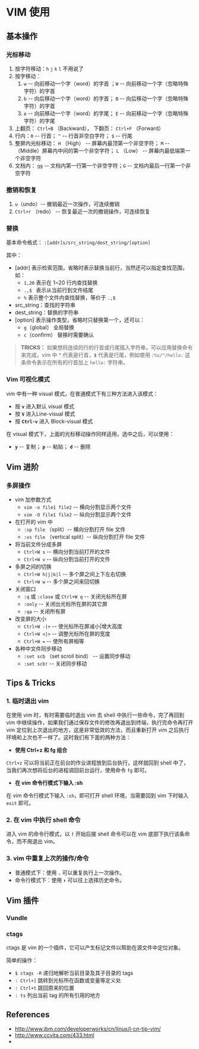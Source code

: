 # VIM 使用


## 基本操作


### 光标移动

1. 按字符移动：`h` `j` `k` `l` 不用说了
2. 按字移动：
    1. `w` -- 向前移动一个字（word）的字首 ；`W` -- 向前移动一个字（忽略特殊字符）的字首
    2. `b` -- 向后移动一个字（word）的字首； `B` -- 向后移动一个字（忽略特殊字符）的字首
    3. `e` -- 向前移动一个字（word）的字尾； `E` -- 向前移动一个字（忽略特殊字符）的字尾
3. 上翻页： `Ctrl+B` （Backward）， 下翻页： `Ctrl+F` （Forward）
4. 行内：`0` -- 行首； `^` -- 行首非空白字符； `$` -- 行尾
5. 整屏内光标移动： `H` （High） -- 屏幕内最顶第一个非空字符； `M`  -- （Middle）屏幕内中间的第一个非空字符； `L` （Low） -- 屏幕内最低端第一个非空字符
6. 文档内： `gg`  -- 文档内第一行第一个非空字符；`G`  -- 文档内最后一行第一个非空字符


### 撤销和恢复

1. `u`（undo）-- 撤销最近一次操作，可连续撤销
2. `Ctrl+r` （redo） -- 恢复最近一次的撤销操作，可连续恢复


### 替换

基本命令格式： `:[addr]s/src_string/dest_string/[option]`

其中：

* [addr] 表示检索范围，省略时表示替换当前行，当然还可以指定查找范围，如：
    * `1,20` 表示在 1~20 行内查找替换
    * `.,$ ` 表示从当前行到文件结尾
    * `%` 表示整个文件内查找替换，等价于 `.,$`
* src_string：查找的字符串
* dest_string：替换的字符串
* [option] 表示操作类型，省略时只替换第一个，还可以：
    * `g`（global） 全局替换
    * `c`（confirm） 替换时需要确认

>**TRICKS：** 如果想将连续的行的行首或行尾插入字符串，可以应用替换命令来完成，vim 中 **`^`** 代表是行首，**`$`** 代表是行尾，例如使用 `:%s/^/hello:` 这条命令表示在所有的行首加上 `hello:` 字符串。

### Vim 可视化模式

vim 中有一种 visual 模式，在普通模式下有三种方法进入该模式：

* 按 **`v`** 进入默认 visual 模式
* 按 **`V`** 进入Line-visual 模式
* 按 **`Ctrl-v`** 进入 Block-visual 模式

在 visual 模式下，上面的光标移动操作同样适用，选中之后，可以使用： 

* **`y`** -- 复制；  **`p`** -- 粘贴；  **`d`** -- 删除


## Vim 进阶

### 多屏操作

* vim 加参数方式
    * `vim -o file1 file2` -- 横向分割显示两个文件
    * `vim -O file1 file2` -- 纵向分割显示两个文件
* 在打开的 vim 中
    * `:sp file` （split）-- 横向分割打开 file 文件
    * `:vs file` （vertical split）-- 纵向分割打开 file 文件
* 将当前文件分成多屏
    * `Ctrl+W s` -- 横向分割当前打开的文件
    * `Ctrl+W v` -- 纵向分割当前打开的文件
* 多屏之间的切换
    * `Ctrl+W h|j|k|l` -- 多个屏之间上下左右切换
    * `Ctrl+W w` -- 多个屏之间来回切换
* 关闭窗口
    * `:q` 或 `:close` 或 `Ctrl+W q` -- 关闭光标所在屏
    * `:only` -- 关闭出光标所在屏的其它屏
    * `:qa` -- 关闭所有屏
* 改变屏的大小
    * `Ctrl+W -|+` -- 使光标所在屏减小|增大高度
    * `Ctrl+W <|>` -- 调整光标所在屏的宽度
    * `Ctrl+W =` -- 使所有屏相等
* 各种中文件同步移动
    * `:set scb` （set scroll bind） -- 设置同步移动
    * `:set scb!` -- 关闭同步移动

## Tips & Tricks

### 1. 临时退出 vim

在使用 vim 时，有时需要临时退出 vim 去 shell 中执行一些命令，完了再回到 vim 中继续操作，如果我们通过保存文件的修改再退出到终端，执行完命令再打开 vim 定位到上次退出的地方，这是非常低效的方法，而且重新打开 vim 之后执行环境和上次也不一样了。这时我们有下面的两种方法：

* **使用 Ctrl+z 和 fg 组合**

`Ctrl+z` 可以将当前正在前台的作业进程放到后台执行，这样就回到 shell 中了，当我们再次想将后台的进程调回前台运行，使用命令 `fg` 即可。

* **在 vim 命令行模式下输入 :sh**

在 vim 命令行模式下输入 `:sh`，即可打开 shell 环境，当需要回到 vim 下时输入 `exit` 即可。


### 2. 在 vim 中执行 shell 命令

进入 vim 的命令行模式，以 **`!`** 开始后接 shell 命令可以在 vim 底部下执行该条命令，而不用退出 vim。


### 3. vim 中重复上次的操作/命令

* 普通模式下：使用 **`.`** 可以重复执行上一次操作。
* 命令行模式下：使用 **`↑`** 可以往上选择历史命令。


## Vim 插件

### Vundle

### ctags

ctags 是 vim 的一个插件，它可以产生标记文件以帮助在源文件中定位对象。

简单的操作：

* `$ ctags -R`   递归地解析当前目录及其子目录的 tags 
* `: Ctrl+]`  跳转到光标所在函数或变量等定义处
* `: Ctrl+t`  跳回原来的位置
* `: ts`  列出当前 tag 的所有引用的地方

## References

* http://www.ibm.com/developerworks/cn/linux/l-cn-tip-vim/
* http://www.ccvita.com/433.html
* 
